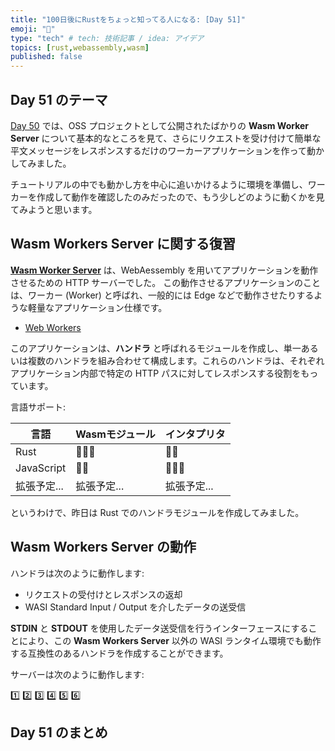```yaml
---
title: "100日後にRustをちょっと知ってる人になる: [Day 51]"
emoji: "🦀"
type: "tech" # tech: 技術記事 / idea: アイデア
topics: [rust,webassembly,wasm]
published: false
---
```

## Day 51 のテーマ

[Day 50](https://zenn.dev/shinyay/articles/hello-rust-day050) では、OSS プロジェクトとして公開されたばかりの **Wasm Worker Server** について基本的なところを見て、さらにリクエストを受け付けて簡単な平文メッセージをレスポンスするだけのワーカーアプリケーションを作って動かしてみました。

チュートリアルの中でも動かし方を中心に追いかけるように環境を準備し、ワーカーを作成して動作を確認したのみだったので、もう少しどのように動くかを見てみようと思います。

## Wasm Workers Server に関する復習

**[Wasm Worker Server](https://github.com/vmware-labs/wasm-workers-server)** は、WebAessembly を用いてアプリケーションを動作させるための HTTP サーバーでした。
この動作させるアプリケーションのことは、ワーカー (Worker) と呼ばれ、一般的には Edge などで動作させたりするような軽量なアプリケーション仕様です。

- [Web Workers](https://developer.mozilla.org/en-US/docs/Web/API/Web_Workers_API/Using_web_workers)

このアプリケーションは、**ハンドラ** と呼ばれるモジュールを作成し、単一あるいは複数のハンドラを組み合わせて構成します。これらのハンドラは、それぞれアプリケーション内部で特定の HTTP パスに対してレスポンスする役割をもっています。

言語サポート:

|言語|Wasmモジュール|インタプリタ|
|---|------------|----------|
|Rust|🙆🏻‍♀️|🙅‍♂️|
|JavaScript|🙅‍♂️|🙆🏻‍♀️|
|拡張予定...|拡張予定...|拡張予定...|

というわけで、昨日は Rust でのハンドラモジュールを作成してみました。

## Wasm Workers Server の動作

ハンドラは次のように動作します:

- リクエストの受付けとレスポンスの返却
- WASI Standard Input / Output を介したデータの送受信

**STDIN** と **STDOUT** を使用したデータ送受信を行うインターフェースにすることにより、この **Wasm Workers Server** 以外の WASI ランタイム環境でも動作する互換性のあるハンドラを作成することができます。

サーバーは次のように動作します:

1️⃣
2️⃣
3️⃣
4️⃣
5️⃣
6️⃣

## Day 51 のまとめ
